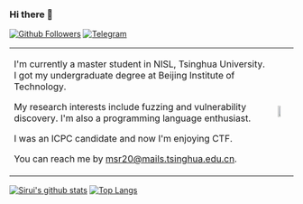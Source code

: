 ### Hi there 👋

<!--
**Lancern/Lancern** is a ✨ _special_ ✨ repository because its `README.md` (this file) appears on your GitHub profile.

Here are some ideas to get you started:

- 🔭 I’m currently working on ...
- 🌱 I’m currently learning ...
- 👯 I’m looking to collaborate on ...
- 🤔 I’m looking for help with ...
- 💬 Ask me about ...
- 📫 How to reach me: ...
- 😄 Pronouns: ...
- ⚡ Fun fact: ...
-->

[![Github Followers](https://img.shields.io/github/followers/Lancern?style=for-the-badge&logo=github)](https://github.com/Lancern)
[![Telegram](https://img.shields.io/badge/Telegram-@lancern-blueviolet?style=for-the-badge&logo=telegram)](https://t.me/lancern)

<table border="0">
<tr>
<td>

I'm currently a master student in NISL, Tsinghua University. I got my undergraduate degree at Beijing Institute of Technology.

My research interests include fuzzing and vulnerability discovery. I'm also a programming language enthusiast.

I was an ICPC candidate and now I'm enjoying CTF.

You can reach me by [msr20@mails.tsinghua.edu.cn](mailto:msr20@mails.tsinghua.edu.cn).

</td>
<td>

<img src="https://static.wikia.nocookie.net/himoto-umaruchan/images/a/a2/Umaru%27s_anime_design_%28chibi%29.png/revision/latest?cb=20200411195915" width="50%">

</td>
</tr>
</table>

[![Sirui's github stats](https://github-readme-stats.vercel.app/api?username=Lancern)](https://github.com/anuraghazra/github-readme-stats)
[![Top Langs](https://github-readme-stats.vercel.app/api/top-langs/?username=Lancern&layout=compact)](https://github.com/anuraghazra/github-readme-stats)
